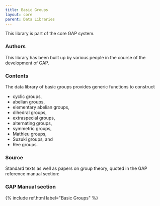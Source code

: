 ```yaml
---
title: Basic Groups
layout: core
parent: Data Libraries
---
```


This library is part of the core GAP system.

### Authors

This library has been built up by various people in the course of the
development of GAP.

### Contents

The data library of basic groups provides generic functions to construct

-   cyclic groups,
-   abelian groups,
-   elementary abelian groups,
-   dihedral groups,
-   extraspecial groups,
-   alternating groups,
-   symmetric groups,
-   Mathieu groups,
-   Suzuki groups, and
-   Ree groups.

### Source

Standard texts as well as papers on group theory, quoted in the GAP
reference manual section:

### GAP Manual section

{% include ref.html label="Basic Groups" %}
